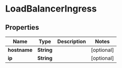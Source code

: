 
# LoadBalancerIngress

## Properties
Name | Type | Description | Notes
------------ | ------------- | ------------- | -------------
**hostname** | **String** |  |  [optional]
**ip** | **String** |  |  [optional]



